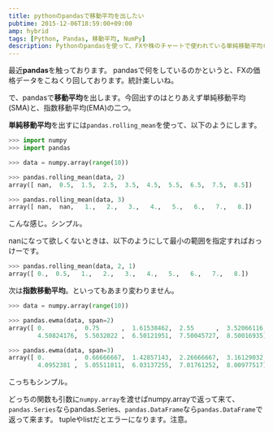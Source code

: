 ```yaml
---
title: pythonのpandasで移動平均を出したい
pubtime: 2015-12-06T18:59:00+09:00
amp: hybrid
tags: [Python, Pandas, 移動平均, NumPy]
description: Pythonのpandasを使って、FXや株のチャートで使われている単純移動平均(SMA)や指数移動平均(EMA)を算出する方法です。
---
```


最近**pandas**を触っております。
pandasで何をしているのかというと、FXの価格データをこねくり回しております。統計楽しいね。

で、pandasで**移動平均**を出します。今回出すのはとりあえず単純移動平均(SMA)と、指数移動平均(EMA)の二つ。

**単純移動平均**を出すには`pandas.rolling_mean`を使って、以下のようにします。
``` python
>>> import numpy
>>> import pandas

>>> data = numpy.array(range(10))

>>> pandas.rolling_mean(data, 2)
array([ nan,  0.5,  1.5,  2.5,  3.5,  4.5,  5.5,  6.5,  7.5,  8.5])

>>> pandas.rolling_mean(data, 3)
array([ nan,  nan,   1.,   2.,   3.,   4.,   5.,   6.,   7.,   8.])
```
こんな感じ。シンプル。

nanになって欲しくないときは、以下のようにして最小の範囲を指定すればおっけーです。
``` python
>>> pandas.rolling_mean(data, 2, 1)
array([ 0.,  0.5,   1.,   2.,   3.,   4.,   5.,   6.,   7.,   8.])
```

次は**指数移動平均**。といってもあまり変わりません。
``` python
>>> data = numpy.array(range(10))

>>> pandas.ewma(data, span=2)
array([ 0.        ,  0.75      ,  1.61538462,  2.55      ,  3.52066116,
        4.50824176,  5.5032022 ,  6.50121951,  7.50045727,  8.50016935])

>>> pandas.ewma(data, span=3)
array([ 0.        ,  0.66666667,  1.42857143,  2.26666667,  3.16129032,
        4.0952381 ,  5.05511811,  6.03137255,  7.01761252,  8.00977517])
```
こっちもシンプル。

どっちの関数も引数に`numpy.array`を渡せばnumpy.arrayで返って来て、`pandas.Series`ならpandas.Series、`pandas.DataFrame`なら`pandas.DataFrame`で返って来ます。
tupleやlistだとエラーになります。注意。
